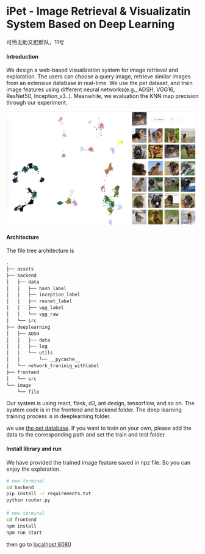 # iPet - Image Retrieval & Visualizatin System Based on Deep Learning

可怜无助又肥胖队，11号

#### Introduction

We design a web-based visualization system for image retrieval and exploration. The users can choose a query image, retrieve similar images from an extensive database in real-time. We use the pet dataset, and train image features using different neural networks(e.g., ADSH, VGG16, ResNet50, Inception_v3..). Meanwhile, we evaluation the KNN map precision through our experiment.

<img src="./assets/teaser.png">

#### Architecture

The file tree architecture is

```bash
.
├── assets
├── backend
│   ├── data
│   │   ├── hash_label
│   │   ├── inception_label
│   │   ├── resnet_label
│   │   ├── vgg_label
│   │   └── vgg_raw
│   └── src
├── deeplearning
│   ├── ADSH
│   │   ├── data
│   │   ├── log
│   │   └── utils
│   │       └── __pycache__
│   └── network_traninig_withlabel
├── frontend
│   └── src
└── image
    └── file
```

Our system is using react, flask, d3, ant design, tensorflow, and so on. The system code is in the frontend and backend folder. The deep learning training process is in deeplearning folder.

we use [the pet database](https://www.kaggle.com/tanlikesmath/the-oxfordiiit-pet-dataset). If you want to train on your own, please add the data to the corresponding path and set the train and test folder.
#### Install library and run

We have provided the trained image feature saved in npz file. So you can enjoy the exploration.

```bash
# new terminal
cd backend
pip install -r requirements.txt
python router.py

# new terminal
cd frontend
npm install
npm run start
```
then go to [localhost:8080](http://localhost:8080)



